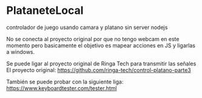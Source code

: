 # PlataneteLocal
controlador de juego usando camara y platano sin server nodejs

No se conecta al proyecto original por que no tengo webcam en este momento pero basicamente el objetivo es mapear acciones en JS y ligarlas a windows.

Se puede ligar al proyecto original de Ringa Tech para transmitir las señales
El proyecto original: https://github.com/ringa-tech/control-platano-parte3

También se puede probar con la siguiente liga:
https://www.keyboardtester.com/tester.html

